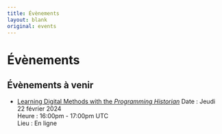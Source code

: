```yaml
---
title: Évènements
layout: blank
original: events
---
```


# Évènements

## Évènements à venir 

* [Learning Digital Methods with the _Programming Historian_](https://charlesstudy.temple.edu/event/11953011)
  Date : Jeudi 22 février 2024   
  Heure : 16:00pm - 17:00pm UTC   
  Lieu : En ligne   
